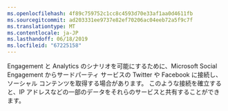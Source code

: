 ```yaml
---
ms.openlocfilehash: 4f89c759752c1cc8c4593d70e33af1aa0d4611fb
ms.sourcegitcommit: ad203331ee9737e82ef70206ac04eeb72a5f9c7f
ms.translationtype: MT
ms.contentlocale: ja-JP
ms.lasthandoff: 06/18/2019
ms.locfileid: "67225158"
---
```

Engagement と Analytics のシナリオを可能にするために、Microsoft Social Engagement からサードパーティ サービスの Twitter や Facebook に接続し、ソーシャル コンテンツを取得する場合があります。 このような接続を確立すると、IP アドレスなどの一部のデータをそれらのサービスと共有することができます。